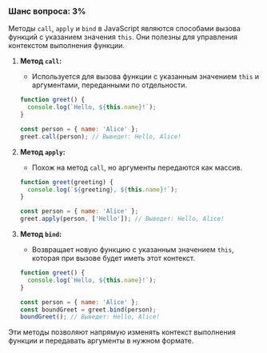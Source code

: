 ### Шанс вопроса: 3%

Методы `call`, `apply` и `bind` в JavaScript являются способами вызова функций с указанием значения `this`. Они полезны для управления контекстом выполнения функции.

1. **Метод `call`:**
   - Используется для вызова функции с указанным значением `this` и аргументами, переданными по отдельности.
   ```javascript
   function greet() {
     console.log(`Hello, ${this.name}!`);
   }

   const person = { name: 'Alice' };
   greet.call(person); // Выведет: Hello, Alice!
   ```

2. **Метод `apply`:**
   - Похож на метод `call`, но аргументы передаются как массив.
   ```javascript
   function greet(greeting) {
     console.log(`${greeting}, ${this.name}!`);
   }

   const person = { name: 'Alice' };
   greet.apply(person, ['Hello']); // Выведет: Hello, Alice!
   ```

3. **Метод `bind`:**
   - Возвращает новую функцию с указанным значением `this`, которая при вызове будет иметь этот контекст.
   ```javascript
   function greet() {
     console.log(`Hello, ${this.name}!`);
   }

   const person = { name: 'Alice' };
   const boundGreet = greet.bind(person);
   boundGreet(); // Выведет: Hello, Alice!
   ```

Эти методы позволяют напрямую изменять контекст выполнения функции и передавать аргументы в нужном формате.